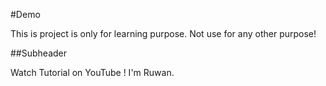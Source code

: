 #Demo


This is project is only for learning purpose. Not use for any other purpose!


##Subheader

Watch Tutorial on YouTube ! I'm Ruwan.